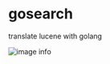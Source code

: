 # gosearch
translate lucene with golang 


![image info](https://github.com/Kua-Fu/gsearch/blob/main/doc/image/%E9%87%87%E6%A1%91%E8%80%852.png)
